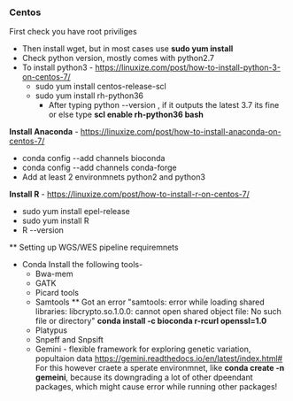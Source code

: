 ### Centos
First check you have root priviliges

* Then install wget, but in most cases use **sudo yum install**
* Check python version, mostly comes with python2.7
* To install python3 - https://linuxize.com/post/how-to-install-python-3-on-centos-7/
  * sudo yum install centos-release-scl
  * sudo yum install rh-python36
    * After typing python --version , if it outputs the latest 3.7 its fine or else type **scl enable rh-python36 bash**
      

**Install Anaconda** - https://linuxize.com/post/how-to-install-anaconda-on-centos-7/
* conda config --add channels bioconda
* conda config --add channels conda-forge
* Add at least 2 environmnets python2 and python3

**Install R** - https://linuxize.com/post/how-to-install-r-on-centos-7/
* sudo yum install epel-release
* sudo yum install R
* R --version

** Setting up WGS/WES pipeline requiremnets
* Conda Install the following tools-
  * Bwa-mem
  * GATK
  * Picard tools
  * Samtools
  ** Got an error "samtools: error while loading shared libraries: libcrypto.so.1.0.0: cannot open shared object file: No such file or directory" 
  **conda install -c bioconda r-rcurl openssl=1.0**
  * Platypus
  * Snpeff and Snpsift
  * Gemini - flexible framework for exploring genetic variation, popultaion data <https://gemini.readthedocs.io/en/latest/index.html#>
   For this however craete a sperate environmnet, like **conda create -n gemeini**, because its downgrading a lot of other dpeendant packages, which might cause error while running other packages!
   
   
